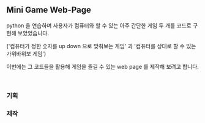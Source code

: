 ## Mini Game Web-Page

python 을 연습하며 사용자가 컴퓨터와 할 수 있는 아주 간단한 게임 두 개를 코드로 구현해 보았었습니다. 

('컴퓨터가 정한 숫자를 up down 으로 맞춰보는 게임' 과 '컴퓨터를 상대로 할 수 있는 가위바위보 게임')

이번에는 그 코드들을 활용해 게임을 즐길 수 있는 web page 를 제작해 보려고 합니다.

<br>

### 기획

### 제작

